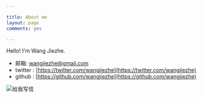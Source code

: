 ```yaml
---

title: About me
layout: page
comments: yes

---
```


Hello! I'm Wang Jiezhe.

- 邮箱: wangjiezhe@gmail.com
- twitter :	[https://twitter.com/wangjiezhe](https://twitter.com/wangjiezhe)
- github : [https://github.com/wangjiezhe](https://github.com/wangjiezhe)


<a href="mailto:wangjiezhe@gmail.com" style="text-decoration:none;"><img src="http://mimg.127.net/xm/all/share/120111/img/mailme_5_big.png" alt="给我写信"/></a>
